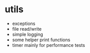 # utils
- exceptions
- file read/write
- simple logging
- some helper print functions
- timer mainly for performance tests

